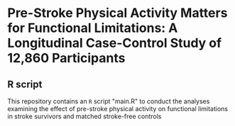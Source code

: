 # Pre-Stroke Physical Activity Matters for Functional Limitations: A Longitudinal Case-Control Study of 12,860 Participants

## R script
This repository contains an `R` script "main.R" to conduct the analyses examining the effect of pre-stroke physical activity on functional limitations in stroke survivors and matched stroke-free controls
